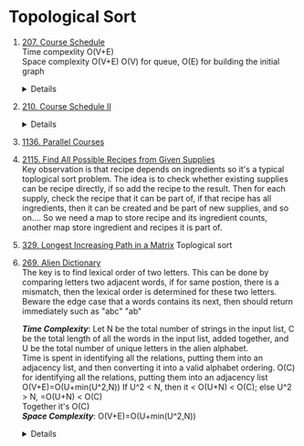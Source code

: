 # Topological Sort
1. [207. Course Schedule](https://leetcode.com/problems/course-schedule)  
    Time compexlity O(V+E)  
    Space complexity O(V+E) O(V) for queue, O(E) for building the initial graph
    <details>

      ```python
    def canFinish(self, numCourses: int, prerequisites: List[List[int]]) -> bool:
        indegree = [0] * numCourses
        adj = [[] for _ in range(numCourses)]
        for curr, pre in prerequisites:
            adj[pre].append(curr)
            indegree[curr] += 1
        
        queue = deque()
        visited = 0
        for i in range(numCourses):
            if indegree[i] == 0:
                queue.append(i)

        while queue:
            node = queue.popleft()
            visited += 1

            for neighbour in adj[node]:
                indegree[neighbour] -= 1
                if indegree[neighbour] == 0:
                    queue.append(neighbour)
        
        return visited == numCourses      
      ```
    </details>

1. [210. Course Schedule II](https://leetcode.com/problems/course-schedule-ii)  
    <details>

      ```python
        def findOrder(self, numCourses: int, prerequisites: List[List[int]]) -> List[int]:
            indegree = [0] * numCourses
            adj = [[] for _ in range(numCourses)]
            for curr, pre in prerequisites:
                adj[pre].append(curr)
                indegree[curr] += 1
    
            queue = deque()
            for i in range(len(indegree)):
                if indegree[i] == 0:
                    queue.append(i)
    
            result = []
            while queue:
                node = queue.popleft()
                result.append(node)
    
                for neighbour in adj[node]:
                    indegree[neighbour] -= 1
                    if indegree[neighbour] == 0:
                        queue.append(neighbour)
    
            return result if len(result) == numCourses else []  
      ```
    </details>
1. [1136. Parallel Courses](https://leetcode.com/problems/parallel-courses)  
1. [2115. Find All Possible Recipes from Given Supplies](https://leetcode.com/problems/find-all-possible-recipes-from-given-supplies)  
    Key observation is that recipe depends on ingredients so it's a typical toplogical sort problem.  The idea is to check whether existing supplies can be recipe directly, if so add the recipe to the result. Then for each supply, check the recipe that it can be part of, if that recipe has all ingredients, then it can be created and be part of new supplies, and so on.... So we need a map to store recipe and its ingredient counts, another map store ingredient and recipes it is part of.  
1. [329. Longest Increasing Path in a Matrix](https://leetcode.com/problems/longest-increasing-path-in-a-matrix)
   Toplogical sort  
1. [269. Alien Dictionary](https://leetcode.com/problems/alien-dictionary)  
    The key is to find lexical order of two letters. This can be done by comparing letters two adjacent words, if for same postion, there is a mismatch, then the lexical order is determined for these two letters.  
    Beware the edge case that a words contains its next, then should return immediately such as "abc" "ab"
     
    ***Time Complexity***: Let N be the total number of strings in the input list, C be the total length of all the words in the input list, added together, and U be the total number of unique letters in the alien alphabet.  
Time is spent in identifying all the relations, putting them into an adjacency list, and then converting it into a valid alphabet ordering.
    O(C) for identifying all the relations, putting them into an adjacency list  
    O(V+E)=O(U+min(U^2,N)) If U^2 < N, then it < O(U+N) < O(C); else U^2 > N, =O(U+N) < O(C)  
    Together it's O(C)  
   ***Space Complexity***: O(V+E)=O(U+min(U^2,N))
    <details>

      ```python
    def alienOrder(self, words: List[str]) -> str:
        # initialize graph
        indegree = Counter()
        adj = {}
        for word in words:
            for ch in word:
                indegree[ch] = 0
                if not ch in adj:
                    adj[ch] = []

        # build graph with dependancy
        for i in range(len(words) - 1):
            currWord = words[i]
            nextWord = words[i + 1]

            for j in range(min(len(currWord), len(nextWord))):
                if currWord[j] != nextWord[j]:
                    adj[currWord[j]].append(nextWord[j])
                    indegree[nextWord[j]] += 1
                    break
                elif j == len(nextWord) - 1 and len(nextWord) < len(currWord):
                    return ""

        queue = deque([c for c in indegree if indegree[c] == 0])

        result = []
        while queue:
            letter = queue.popleft()
            result.append(letter)
            
            for neighbour in adj[letter]:
                indegree[neighbour] -= 1
                if indegree[neighbour] == 0:
                    queue.append(neighbour)

        return "".join(result) if len(result) == len(indegree) else ""
      ```
    </details>
